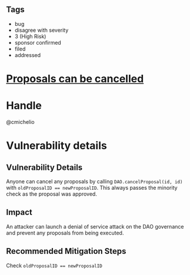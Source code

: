 ## Tags

- bug
- disagree with severity
- 3 (High Risk)
- sponsor confirmed
- filed
- addressed

# [Proposals can be cancelled](https://github.com/code-423n4/2021-04-vader-findings/issues/227) 

# Handle

@cmichelio


# Vulnerability details


## Vulnerability Details

Anyone can cancel any proposals by calling `DAO.cancelProposal(id, id)` with `oldProposalID == newProposalID`.
This always passes the minority check as the proposal was approved.

## Impact

An attacker can launch a denial of service attack on the DAO governance and prevent any proposals from being executed.

## Recommended Mitigation Steps

Check `oldProposalID == newProposalID`


